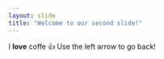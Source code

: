 ```yaml
---
layout: slide
title: "Welcome to our second slide!"
---
```

I **love** coffe :+1:
Use the left arrow to go back!
